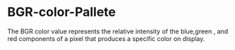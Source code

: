 # BGR-color-Pallete
The BGR color value represents the relative intensity of the blue,green , and red components of a pixel that produces a specific color on display.
